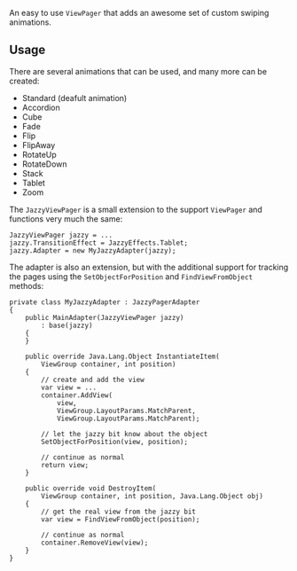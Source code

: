 
An easy to use `ViewPager` that adds an awesome set of custom swiping animations. 

## Usage

There are several animations that can be used, and many more can be created:

 * Standard (deafult animation)
 * Accordion
 * Cube
 * Fade
 * Flip
 * FlipAway
 * RotateUp
 * RotateDown
 * Stack
 * Tablet
 * Zoom

The `JazzyViewPager` is a small extension to the support `ViewPager`
and functions very much the same:

    JazzyViewPager jazzy = ...
    jazzy.TransitionEffect = JazzyEffects.Tablet;
    jazzy.Adapter = new MyJazzyAdapter(jazzy);
    
The adapter is also an extension, but with the additional support for tracking 
the pages using the `SetObjectForPosition` and `FindViewFromObject` methods:

    private class MyJazzyAdapter : JazzyPagerAdapter
    {
		public MainAdapter(JazzyViewPager jazzy)
			: base(jazzy)
		{
		}

		public override Java.Lang.Object InstantiateItem(
            ViewGroup container, int position)
		{
            // create and add the view
			var view = ...
			container.AddView(
                view, 
                ViewGroup.LayoutParams.MatchParent, 
                ViewGroup.LayoutParams.MatchParent);
                
            // let the jazzy bit know about the object
			SetObjectForPosition(view, position);
            
            // continue as normal
			return view;
		}

		public override void DestroyItem(
            ViewGroup container, int position, Java.Lang.Object obj)
		{
            // get the real view from the jazzy bit
            var view = FindViewFromObject(position);
            
            // continue as normal
			container.RemoveView(view);
		}
	}
    
